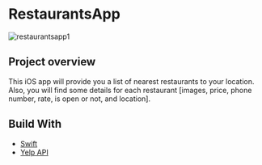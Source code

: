 # RestaurantsApp

![restaurantsapp1](https://github.com/nrshoudi/RestaurantsApp/blob/master/view1.png)



## Project overview
This iOS app will provide you a list of nearest restaurants to your location. Also, you will find some details for each restaurant [images, price, phone number, rate, is open or not, and location].


## Build With
* [Swift](https://swift.org/documentation/)
* [Yelp API](https://www.yelp.com/developers)
